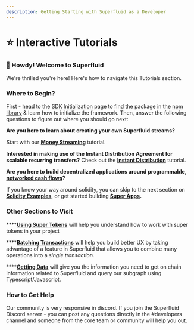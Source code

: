 ```yaml
---
description: Getting Starting with Superfluid as a Developer
---
```


# ⭐ Interactive Tutorials

### :wave: Howdy! Welcome to Superfluid

We're thrilled you're here! Here's how to navigate this Tutorials section.&#x20;

### Where to Begin?

First - head to the [SDK Initialization](sdk-initialization.md) page to find the package in the [npm library](https://www.npmjs.com/package/@superfluid-finance/sdk-core) & learn how to initialize the framework. Then, answer the following questions to figure out where you should go next:&#x20;

**Are you here to learn about creating your own Superfluid streams?**&#x20;

Start with our [**Money Streaming**](money-streaming-1.md) tutorial.

**Interested in making use of the Instant Distribution Agreement for scalable recurring transfers?** Check out the [**Instant Distribution**](instant-distribution.md) tutorial.

**Are you here to build decentralized applications around programmable,** [**networked cash flows**](https://multicoin.capital/2021/07/13/networked-cash-flows/)**?**

If you know your way around solidity, you can skip to the next section on [**Solidity Examples**](../solidity-examples/), or get started building [**Super Apps**](../super-apps/)**.**

### **Other Sections to Visit**

****[**Using Super Tokens**](using-super-tokens.md) will help you understand how to work with super tokens in your project

****[**Batching Transactions**](batching-transactions.md) will help you build better UX by taking advantage of a feature in Superfluid that allows you to combine many operations into a _single transaction._

****[**Getting Data**](getting-data.md) will give you the information you need to get on chain information related to Superfluid and query our subgraph using Typescript/Javascript.

### How to Get Help

Our community is very responsive in discord. If you join the Superfluid Discord server - you can post any questions directly in the #developers channel and someone from the core team or community will help you out.&#x20;
